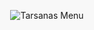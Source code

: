 <!DOCTYPE html>
<html lang="en">
<head>
    <meta charset="UTF-8">
    <meta name="viewport" content="width=device-width, initial-scale=1.0">
    <title>Tarsanas Menu</title>
    <style>
        body, html {
            height: 100%;
            margin: 0;
            display: flex;
            justify-content: center;
            align-items: center;
            background-color: #f8f8f8;
        }
        #menu {
            max-width: 100%;
            max-height: 100%;
            transform-origin: center center;
            transition: transform 0.25s ease;
        }
    </style>
</head>
<body>
    <img id="menu" src="menu.jpg" alt="Tarsanas Menu">
    <script>
        let scale = 1;
        const el = document.getElementById('menu');

        el.addEventListener('wheel', function(e) {
            if (e.deltaY > 0) {
                scale -= 0.1;
            } else {
                scale += 0.1;
            }

            if (scale < 1) {
                scale = 1;
            }

            el.style.transform = `scale(${scale})`;
        });

        el.addEventListener('gesturestart', function(e) {
            e.preventDefault();
        });

        el.addEventListener('gesturechange', function(e) {
            scale = e.scale;
            el.style.transform = `scale(${scale})`;
        });

        el.addEventListener('gestureend', function(e) {
            e.preventDefault();
        });
    </script>
</body>
</html>
